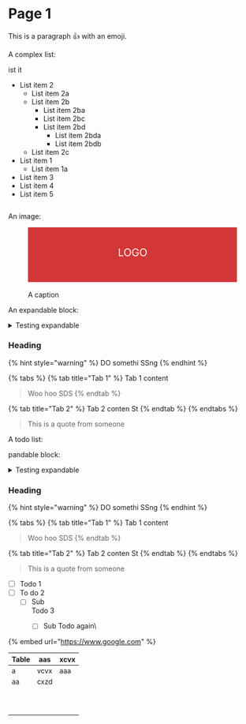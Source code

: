 # Page 1

This is a paragraph :thumbsup: with an emoji.

A complex list:

ist it

* List item 2
  * List item 2a
  * List item 2b
    * List item 2ba
    * List item 2bc
    * List item 2bd
      * List item 2bda
      * List item 2bdb
  * List item 2c
* List item 1
  * List item 1a
* List item 3
* List item 4
* List item 5

```mermaid  fullWidth="true"
```

An image:

<figure><img src=".gitbook/assets/logo-test2.jpeg" alt=""><figcaption><p>A caption</p></figcaption></figure>

An expandable block:

<details>

<summary>Testing expandable</summary>

Some content in the expandable&#x20;

```
And code here
```

</details>

### Heading

{% hint style="warning" %}
DO somethi SSng
{% endhint %}

{% tabs %}
{% tab title="Tab 1" %}
Tab 1 content

> Woo hoo SDS&#x20;
{% endtab %}

{% tab title="Tab 2" %}
Tab 2 conten St
{% endtab %}
{% endtabs %}

> This is a quote from someone

A todo list:

pandable block:

<details>

<summary>Testing expandable</summary>

Some content in the expandable&#x20;

```
And code here
```

</details>

### Heading

{% hint style="warning" %}
DO somethi SSng
{% endhint %}

{% tabs %}
{% tab title="Tab 1" %}
Tab 1 content

> Woo hoo SDS&#x20;
{% endtab %}

{% tab title="Tab 2" %}
Tab 2 conten St
{% endtab %}
{% endtabs %}

> This is a quote from someone

* [ ] Todo 1
* [ ] To do 2
  * [ ] Sub\
    Todo 3
    * [ ] Sub Todo again\


{% embed url="https://www.google.com" %}

| Table       | aas  | xcvx |
| ----------- | ---- | ---- |
| a           | vcvx | aaa  |
| aa          | cxzd |      |
| <p><br></p> |      |      |
|             |      |      |

